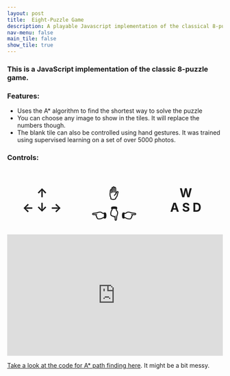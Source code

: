 ```yaml
---
layout: post
title:  Eight-Puzzle Game
description: A playable Javascript implementation of the classical 8-puzzle game that can also be solved using AI if you're stuck
nav-menu: false
main_tile: false
show_tile: true
---
```


### This is a JavaScript implementation of the classic 8-puzzle game.
### Features:
* Uses the A* algorithm to find the shortest way to solve the puzzle
* You can choose any image to show in the tiles. It will replace the numbers though.
* The blank tile can also be controlled using hand gestures. It was trained using supervised learning on a set of over 5000 photos.


### Controls:
<div style="display:flex">
    <div style="flex:1;padding:0 1% 0 0">
        <h1>
            <div ALIGN=Center>
                ↑
            </div>
            <div ALIGN=Center>
                ←  ↓  →
            </div>
        </h1>
    </div>
    <div style="flex:1;padding:0 1% 0 0">
        <h1>
            <div ALIGN=Center>
                ✋
            </div>
            <div ALIGN=Center>
                👈 👇 👉
            </div>
        </h1>
    </div>
    <div style="flex:1;padding:0 1% 0 0">
        <h1>
            <div ALIGN=Center>
                W
            </div>
            <div ALIGN=Center>
                A  S  D
            </div>
        </h1>
    </div>
</div>

<style>
	*.videoWrapper {
		position: relative;
		padding-bottom: 56.25%; /* 16:9 */
		height: 0;
	}
	*.videoWrapper iframe {
		position: absolute;
		top: 0;
		left: 0;
		width: 100%;
		height: 100%;
	}
}
</style>
<style> iframe{ border: none; } </style>
<div class="videoWrapper" style="--aspect-ratio: 2 / 4;">
    <iframe 
        src="https://tahsintariq.github.io/p5js/P5_Sketches/P5_Web_Collection/EightPuzzle"
        data-position="center center">
    </iframe>
</div>
<p>
</p>

[Take a look at the code for A* path finding here](https://gist.github.com/TahsinTariq/5c4ba6b74dd1279f6d4bcfea6a3cbefd). It might be a bit messy.
<style>
    .gist{font-size:13px;line-height:18px;height:53em}
    .gist pre{font-family:Menlo,Monaco,'Bitstream Vera Sans Mono','Courier New',monospace !important;padding: 20px;color: #ffffff;background: #434343;}
    .gist-meta{font-family:Arial,sans-serif;font-size:13px !important}
    .gist-meta a{color:#3b5998 !important;font-weight:bold;text-decoration:none}
    .gist-meta a:hover{text-decoration:underline}
    .gist .line-data, body .gist .file-data, body .gist .line-numbers {
  color: #ffffff;
  background: #434343; }
body .gist .gist-meta {
  color: #ffffff;
  background: #000000; }
body .gist .pl-vo, body .gist .pl-v, body .gist .pl-vpf {
  color: #ffffff; }
body .gist .pl-en, body .gist .pl-c1, body .gist .pl-s3 {
  color: #ECAC29; }
body .gist .pl-k, body .gist .pl-st {
  color: #7373F2; }
body .gist .pl-s1, body .gist .pl-pds {
  color: #76A22F; }
</style>
<script src="https://gist.github.com/TahsinTariq/5c4ba6b74dd1279f6d4bcfea6a3cbefd.js"></script>
